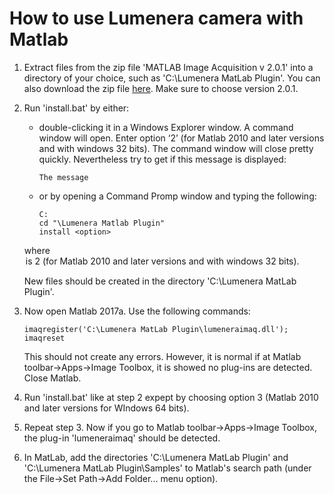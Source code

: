 # How to use Lumenera camera with Matlab

1. Extract files from the zip file 'MATLAB Image Acquisition v 2.0.1' into a directory of your choice, such as 'C:\Lumenera MatLab Plugin'. You can also download the zip file [here](https://www.lumenera.com/matlab-image-acquisition.html). Make sure to choose version 2.0.1.

2. Run 'install.bat' by either:  
    * double-clicking it in a Windows Explorer window. A command window will open. Enter option ‘2’ (for Matlab 2010 and later versions and with windows 32 bits). The command window will close pretty quickly. Nevertheless try to get if this message is displayed:  
        ```
        The message
        ```
    * or by opening a Command Promp window and typing the following:  
        ```
        C:
        cd "\Lumenera Matlab Plugin"
        install <option>
        ```
    where <option> is 2 (for Matlab 2010 and later versions and with windows 32 bits).  
  
    New files should be created in the directory 'C:\Lumenera MatLab Plugin'.
  
3. Now open Matlab 2017a. Use the following commands:
    ```
    imaqregister('C:\Lumenera MatLab Plugin\lumeneraimaq.dll');
    imaqreset
    ```
    This should not create any errors. However, it is normal if at Matlab toolbar->Apps->Image Toolbox, it is showed no plug-ins are detected. Close Matlab.

4. Run 'install.bat' like at step 2 expept by choosing option 3 (Matlab 2010 and later versions for WIndows 64 bits).

5. Repeat step 3. Now if you go to Matlab toolbar->Apps->Image Toolbox, the plug-in 'lumeneraimaq' should be detected.

6. In MatLab, add the directories 'C:\Lumenera MatLab Plugin\' and 'C:\Lumenera MatLab Plugin\Samples\' to Matlab's search path (under the File->Set Path->Add Folder... menu option).
